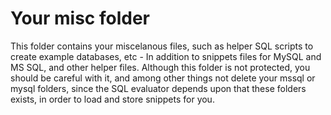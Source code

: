 
# Your misc folder

This folder contains your miscelanous files, such as helper SQL scripts to create example databases, etc - In addition to
snippets files for MySQL and MS SQL, and other helper files. Although this folder is not protected, you should be careful
with it, and among other things not delete your mssql or mysql folders, since the SQL evaluator depends upon that these
folders exists, in order to load and store snippets for you.
